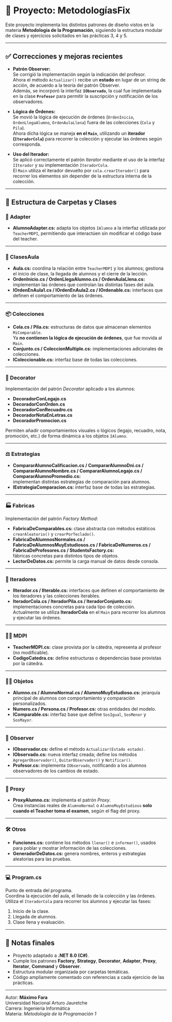 # 🧩 Proyecto: MetodologíasFix

Este proyecto implementa los distintos patrones de diseño vistos en la materia **Metodología de la Programación**, siguiendo la estructura modular de clases y ejercicios solicitados en las prácticas 3, 4 y 5.

---

## ✅ Correcciones y mejoras recientes

- **Patrón Observer:**  
  Se corrigió la implementación según la indicación del profesor.  
  Ahora el método `Actualizar()` recibe un **estado** en lugar de un string de acción, de acuerdo a la teoría del patrón Observer.  
  Además, se incorporó la interfaz **`IObservado`**, la cual fue implementada en la clase **`Profesor`** para permitir la suscripción y notificación de los observadores.

- **Lógica de Órdenes:**  
  Se movió la lógica de ejecución de órdenes (`OrdenInicio`, `OrdenLlegaAlumno`, `OrdenAulaLlena`) fuera de las colecciones (`Cola` y `Pila`).  
  Ahora dicha lógica se maneja **en el `Main`**, utilizando un **iterador (`IteradorCola`)** para recorrer la colección y ejecutar las órdenes según corresponda.

- **Uso del Iterador:**  
  Se aplicó correctamente el patrón *Iterator* mediante el uso de la interfaz `IIterador` y su implementación `IteradorCola`.  
  El `Main` utiliza el iterador devuelto por `cola.crearIterador()` para recorrer los elementos sin depender de la estructura interna de la colección.

---

## 📂 Estructura de Carpetas y Clases

### 🧱 Adapter
- **AlumnoAdapter.cs:** adapta los objetos `IAlumno` a la interfaz utilizada por `TeacherMDPI`, permitiendo que interactúen sin modificar el código base del teacher.

---

### 🏫 ClasesAula
- **Aula.cs:** coordina la relación entre `TeacherMDPI` y los alumnos; gestiona el inicio de clase, la llegada de alumnos y el cierre de la lección.  
- **OrdenInicio.cs / OrdenLlegaAlumno.cs / OrdenAulaLlena.cs:** implementan las órdenes que controlan las distintas fases del aula.  
- **IOrdenEnAula1.cs / IOrdenEnAula2.cs / IOrdenable.cs:** interfaces que definen el comportamiento de las órdenes.

---

### 📦 Colecciones
- **Cola.cs / Pila.cs:** estructuras de datos que almacenan elementos `MiComparable`.  
  Ya **no contienen la lógica de ejecución de órdenes**, que fue movida al `Main`.  
- **Conjunto.cs / ColeccionMultiple.cs:** implementaciones adicionales de colecciones.  
- **IColeccionable.cs:** interfaz base de todas las colecciones.

---

### 🎨 Decorator
Implementación del patrón *Decorator* aplicado a los alumnos:
- **DecoradorConLegajo.cs**
- **DecoradorConOrden.cs**
- **DecoradorConRecuadro.cs**
- **DecoradorNotaEnLetras.cs**
- **DecoradorPromocion.cs**
  
Permiten añadir comportamientos visuales o lógicos (legajo, recuadro, nota, promoción, etc.) de forma dinámica a los objetos `IAlumno`.

---

### ⚖ Estrategias
- **CompararAlumnoCalificacion.cs / CompararAlumnoDni.cs / CompararAlumnoNombre.cs / CompararAlumnoLegajo.cs / CompararAlumnoPromedio.cs:**  
  implementan distintas estrategias de comparación para alumnos.
- **IEstrategiaComparacion.cs:** interfaz base de todas las estrategias.

---

### 🏭 Fabricas
Implementación del patrón *Factory Method*:
- **FabricaDeComparables.cs:** clase abstracta con métodos estáticos `crearAleatorio()` y `crearPorTeclado()`.
- **FabricaDeAlumnosNormales.cs / FabricaDeAlumnosMuyEstudiosos.cs / FabricaDeNumeros.cs / FabricaDeProfesores.cs / StudentsFactory.cs:**  
  fábricas concretas para distintos tipos de objetos.
- **LectorDeDatos.cs:** permite la carga manual de datos desde consola.

---

### 🔁 Iteradores
- **IIterador.cs / IIterable.cs:** interfaces que definen el comportamiento de los iteradores y las colecciones iterables.
- **IteradorCola.cs / IteradorPila.cs / IteradorConjunto.cs:** implementaciones concretas para cada tipo de colección.  
  Actualmente se utiliza **IteradorCola** en el `Main` para recorrer los alumnos y ejecutar las órdenes.

---

### 🧑‍🏫 MDPI
- **TeacherMDPI.cs:** clase provista por la cátedra, representa al profesor (no modificable).
- **CodigoCatedra.cs:** define estructuras o dependencias base provistas por la cátedra.

---

### 👩‍🎓 Objetos
- **Alumno.cs / AlumnoNormal.cs / AlumnoMuyEstudioso.cs:** jerarquía principal de alumnos con comportamiento y comparación personalizados.
- **Numero.cs / Persona.cs / Profesor.cs:** otras entidades del modelo.
- **IComparable.cs:** interfaz base que define `SosIgual`, `SosMenor` y `SosMayor`.

---

### 👀 Observer
- **IObservador.cs:** define el método `Actualizar(Estado estado)`.  
- **IObservado.cs:** nueva interfaz creada; define los métodos `AgregarObservador()`, `QuitarObservador()` y `Notificar()`.  
- **Profesor.cs:** implementa `IObservado`, notificando a los alumnos observadores de los cambios de estado.

---

### 🧩 Proxy
- **ProxyAlumno.cs:** implementa el patrón *Proxy*.  
  Crea instancias reales de `AlumnoNormal` o `AlumnoMuyEstudioso` **solo cuando el Teacher toma el examen**, según el flag del proxy.

---

### 🛠 Otros
- **Funciones.cs:** contiene los métodos `llenar()` e `informar()`, usados para poblar y mostrar información de las colecciones.  
- **GeneradorDeDatos.cs:** genera nombres, enteros y estrategias aleatorias para las pruebas.

---

### 💻 Program.cs
Punto de entrada del programa.  
Coordina la ejecución del aula, el llenado de la colección y las órdenes.  
Utiliza el `IteradorCola` para recorrer los alumnos y ejecutar las fases:
1. Inicio de la clase.  
2. Llegada de alumnos.  
3. Clase llena y evaluación.

---

## 📘 Notas finales
- Proyecto adaptado a **.NET 8.0 (C#)**.  
- Cumple los patrones **Factory**, **Strategy**, **Decorator**, **Adapter**, **Proxy**, **Iterator**, **Command** y **Observer**.  
- Estructura modular organizada por carpetas temáticas.  
- Código ampliamente comentado con referencias a cada ejercicio de las prácticas.

---

Autor: **Máximo Fara**  
Universidad Nacional Arturo Jauretche  
Carrera: Ingeniería Informática  
Materia: *Metodología de la Programación 1*
